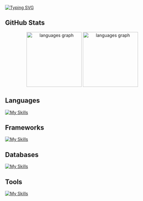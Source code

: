 <a href="https://git.io/typing-svg"><img src="https://readme-typing-svg.demolab.com?font=Poppins&weight=700&size=70&duration=3000&pause=1000&color=FE428E&center=true&vCenter=true&width=1125&height=220&lines=Namaste%F0%9F%99%8F;I'm+Kushal+Chaulagain." alt="Typing SVG" /></a>

<h2>GitHub Stats</h2>

<div align="center">
<img src="https://github-readme-streak-stats.herokuapp.com/?user=Dev00kushal&theme=radical&hide_border=true" height="180" alt="languages graph"  />
<img src="https://github-readme-stats.vercel.app/api/top-langs?locale=en&hide_title=false&layout=compact&langs_count=10&theme=radical&hide_border=true&username=Dev00kushal" height="180" alt="languages graph"  />
</div>

<h2>Languages</h2>

[![My Skills](https://skillicons.dev/icons?i=nodejs,typescript)](https://skillicons.dev)

<h2>Frameworks</h2>

[![My Skills](https://skillicons.dev/icons?i=express,nestjs,react,flutter)](https://skillicons.dev)

<h2>Databases</h2>
  
[![My Skills](https://skillicons.dev/icons?i=mongo,postgresql,mysql,redis,firebase)](https://skillicons.dev)

<h2>Tools</h2>
 
[![My Skills](https://skillicons.dev/icons?i=vscode,postman,git,aws,docker,vercel,ubuntu,kafka,rabbitmq,github)](https://skillicons.dev)


            

